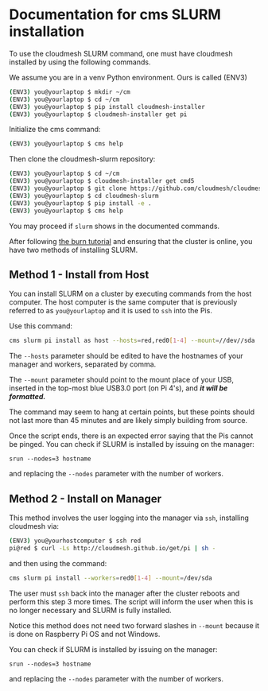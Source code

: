 # Documentation for cms SLURM installation

To use the cloudmesh SLURM command, one must have
cloudmesh installed by using the following
commands.

We assume you are in a venv Python
environment. Ours is called (ENV3)

```bash
(ENV3) you@yourlaptop $ mkdir ~/cm
(ENV3) you@yourlaptop $ cd ~/cm
(ENV3) you@yourlaptop $ pip install cloudmesh-installer
(ENV3) you@yourlaptop $ cloudmesh-installer get pi
```

Initialize the cms command:

```bash
(ENV3) you@yourlaptop $ cms help
```

Then clone the cloudmesh-slurm repository:

```bash
(ENV3) you@yourlaptop $ cd ~/cm
(ENV3) you@yourlaptop $ cloudmesh-installer get cmd5
(ENV3) you@yourlaptop $ git clone https://github.com/cloudmesh/cloudmesh-slurm.git
(ENV3) you@yourlaptop $ cd cloudmesh-slurm
(ENV3) you@yourlaptop $ pip install -e .
(ENV3) you@yourlaptop $ cms help
```

You may proceed if `slurm` shows in
the documented commands.

After following [the burn tutorial](https://cloudmesh.github.io/pi/tutorial/raspberry-burn-windows/)
and ensuring that the cluster is online,
you have two methods of installing
SLURM.

## Method 1 - Install from Host

You can install SLURM on a cluster
by executing commands from the
host computer. The host computer
is the same computer that is
previously referred to as
`you@yourlaptop` and it is
used to `ssh` into the Pis.

Use this command:
```bash
cms slurm pi install as host --hosts=red,red0[1-4] --mount=//dev//sda
```

The `--hosts` parameter should
be edited to have the hostnames
of your manager and workers,
separated by comma.

The `--mount` parameter should
point to the mount place of
your USB, inserted in the top-most
blue USB3.0 port (on Pi 4's),
and ***it will be formatted.***

The command may seem to hang
at certain points, but these
points should not last more
than 45 minutes and are likely
simply building from source.

Once the script ends, there is
an expected error saying that
the Pis cannot be pinged. You
can check if SLURM is installed
by issuing on the manager:

`srun --nodes=3 hostname`

and replacing the `--nodes`
parameter with the number
of workers.

## Method 2 - Install on Manager

This method involves the user
logging into the manager via
`ssh`, installing cloudmesh
via:

```bash
(ENV3) you@yourhostcomputer $ ssh red
pi@red $ curl -Ls http://cloudmesh.github.io/get/pi | sh -
```

and then using the command:

```bash
cms slurm pi install --workers=red0[1-4] --mount=/dev/sda
```

The user must `ssh` back into
the manager after the cluster
reboots and perform this step
3 more times. The script
will inform the user when
this is no longer necessary
and SLURM is fully installed.

Notice this method does not
need two forward slashes in
`--mount` because it is done
on Raspberry Pi OS and not
Windows.

You can check if SLURM is installed
by issuing on the manager:

`srun --nodes=3 hostname`

and replacing the `--nodes`
parameter with the number
of workers.
